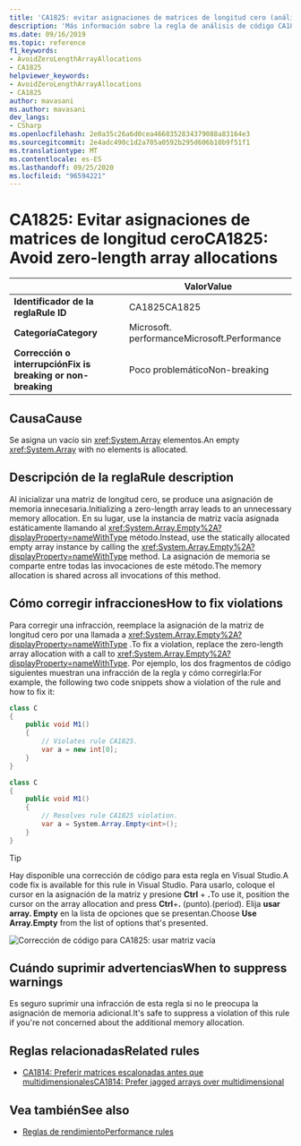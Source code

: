 ```yaml
---
title: 'CA1825: evitar asignaciones de matrices de longitud cero (análisis de código)'
description: 'Más información sobre la regla de análisis de código CA1825: evitar asignaciones de matrices de longitud cero'
ms.date: 09/16/2019
ms.topic: reference
f1_keywords:
- AvoidZeroLengthArrayAllocations
- CA1825
helpviewer_keywords:
- AvoidZeroLengthArrayAllocations
- CA1825
author: mavasani
ms.author: mavasani
dev_langs:
- CSharp
ms.openlocfilehash: 2e0a35c26a6d0cea4668352834379088a83164e3
ms.sourcegitcommit: 2e4adc490c1d2a705a0592b295d606b10b9f51f1
ms.translationtype: MT
ms.contentlocale: es-ES
ms.lasthandoff: 09/25/2020
ms.locfileid: "96594221"
---
```

# <a name="ca1825-avoid-zero-length-array-allocations"></a><span data-ttu-id="1abc6-103">CA1825: Evitar asignaciones de matrices de longitud cero</span><span class="sxs-lookup"><span data-stu-id="1abc6-103">CA1825: Avoid zero-length array allocations</span></span>

| | <span data-ttu-id="1abc6-104">Valor</span><span class="sxs-lookup"><span data-stu-id="1abc6-104">Value</span></span> |
|-|-|
| <span data-ttu-id="1abc6-105">**Identificador de la regla**</span><span class="sxs-lookup"><span data-stu-id="1abc6-105">**Rule ID**</span></span> |<span data-ttu-id="1abc6-106">CA1825</span><span class="sxs-lookup"><span data-stu-id="1abc6-106">CA1825</span></span>|
| <span data-ttu-id="1abc6-107">**Categoría**</span><span class="sxs-lookup"><span data-stu-id="1abc6-107">**Category**</span></span> |<span data-ttu-id="1abc6-108">Microsoft. performance</span><span class="sxs-lookup"><span data-stu-id="1abc6-108">Microsoft.Performance</span></span>|
| <span data-ttu-id="1abc6-109">**Corrección o interrupción**</span><span class="sxs-lookup"><span data-stu-id="1abc6-109">**Fix is breaking or non-breaking**</span></span> |<span data-ttu-id="1abc6-110">Poco problemático</span><span class="sxs-lookup"><span data-stu-id="1abc6-110">Non-breaking</span></span>|

## <a name="cause"></a><span data-ttu-id="1abc6-111">Causa</span><span class="sxs-lookup"><span data-stu-id="1abc6-111">Cause</span></span>

<span data-ttu-id="1abc6-112">Se asigna un vacío sin <xref:System.Array> elementos.</span><span class="sxs-lookup"><span data-stu-id="1abc6-112">An empty <xref:System.Array> with no elements is allocated.</span></span>

## <a name="rule-description"></a><span data-ttu-id="1abc6-113">Descripción de la regla</span><span class="sxs-lookup"><span data-stu-id="1abc6-113">Rule description</span></span>

<span data-ttu-id="1abc6-114">Al inicializar una matriz de longitud cero, se produce una asignación de memoria innecesaria.</span><span class="sxs-lookup"><span data-stu-id="1abc6-114">Initializing a zero-length array leads to an unnecessary memory allocation.</span></span> <span data-ttu-id="1abc6-115">En su lugar, use la instancia de matriz vacía asignada estáticamente llamando al <xref:System.Array.Empty%2A?displayProperty=nameWithType> método.</span><span class="sxs-lookup"><span data-stu-id="1abc6-115">Instead, use the statically allocated empty array instance by calling the <xref:System.Array.Empty%2A?displayProperty=nameWithType> method.</span></span> <span data-ttu-id="1abc6-116">La asignación de memoria se comparte entre todas las invocaciones de este método.</span><span class="sxs-lookup"><span data-stu-id="1abc6-116">The memory allocation is shared across all invocations of this method.</span></span>

## <a name="how-to-fix-violations"></a><span data-ttu-id="1abc6-117">Cómo corregir infracciones</span><span class="sxs-lookup"><span data-stu-id="1abc6-117">How to fix violations</span></span>

<span data-ttu-id="1abc6-118">Para corregir una infracción, reemplace la asignación de la matriz de longitud cero por una llamada a <xref:System.Array.Empty%2A?displayProperty=nameWithType> .</span><span class="sxs-lookup"><span data-stu-id="1abc6-118">To fix a violation, replace the zero-length array allocation with a call to <xref:System.Array.Empty%2A?displayProperty=nameWithType>.</span></span> <span data-ttu-id="1abc6-119">Por ejemplo, los dos fragmentos de código siguientes muestran una infracción de la regla y cómo corregirla:</span><span class="sxs-lookup"><span data-stu-id="1abc6-119">For example, the following two code snippets show a violation of the rule and how to fix it:</span></span>

```csharp
class C
{
    public void M1()
    {
        // Violates rule CA1825.
        var a = new int[0];
    }
}
```

```csharp
class C
{
    public void M1()
    {
        // Resolves rule CA1825 violation.
        var a = System.Array.Empty<int>();
    }
}
```

> [!TIP]
> <span data-ttu-id="1abc6-120">Hay disponible una corrección de código para esta regla en Visual Studio.</span><span class="sxs-lookup"><span data-stu-id="1abc6-120">A code fix is available for this rule in Visual Studio.</span></span> <span data-ttu-id="1abc6-121">Para usarlo, coloque el cursor en la asignación de la matriz y presione **Ctrl** + **.**</span><span class="sxs-lookup"><span data-stu-id="1abc6-121">To use it, position the cursor on the array allocation and press **Ctrl**+**.**</span></span> <span data-ttu-id="1abc6-122">(punto).</span><span class="sxs-lookup"><span data-stu-id="1abc6-122">(period).</span></span> <span data-ttu-id="1abc6-123">Elija **usar array. Empty** en la lista de opciones que se presentan.</span><span class="sxs-lookup"><span data-stu-id="1abc6-123">Choose **Use Array.Empty** from the list of options that's presented.</span></span>
>
> ![Corrección de código para CA1825: usar matriz vacía](media/ca1825-codefix.png)

## <a name="when-to-suppress-warnings"></a><span data-ttu-id="1abc6-125">Cuándo suprimir advertencias</span><span class="sxs-lookup"><span data-stu-id="1abc6-125">When to suppress warnings</span></span>

<span data-ttu-id="1abc6-126">Es seguro suprimir una infracción de esta regla si no le preocupa la asignación de memoria adicional.</span><span class="sxs-lookup"><span data-stu-id="1abc6-126">It's safe to suppress a violation of this rule if you're not concerned about the additional memory allocation.</span></span>

## <a name="related-rules"></a><span data-ttu-id="1abc6-127">Reglas relacionadas</span><span class="sxs-lookup"><span data-stu-id="1abc6-127">Related rules</span></span>

- [<span data-ttu-id="1abc6-128">CA1814: Preferir matrices escalonadas antes que multidimensionales</span><span class="sxs-lookup"><span data-stu-id="1abc6-128">CA1814: Prefer jagged arrays over multidimensional</span></span>](ca1814.md)

## <a name="see-also"></a><span data-ttu-id="1abc6-129">Vea también</span><span class="sxs-lookup"><span data-stu-id="1abc6-129">See also</span></span>

- [<span data-ttu-id="1abc6-130">Reglas de rendimiento</span><span class="sxs-lookup"><span data-stu-id="1abc6-130">Performance rules</span></span>](performance-warnings.md)
